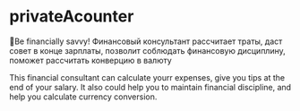 # privateAcounter

🤑Be financially savvy!
Финансовый консультант рассчитает траты, даст совет в конце зарплаты, позволит соблюдать финансовую дисциплину, поможет рассчитать конверцию в валюту

This financial consultant can calculate yourr expenses, give you tips at the end of your salary. It also could help you to maintain financial discipline, and help you calculate currency conversion.
